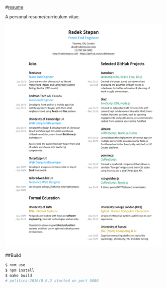 #[resume](http://radekstepan.com/resume)

A personal resume/curriculum vitae.

![image](https://raw.githubusercontent.com/radekstepan/resume/master/screenshot.png)

##Build

```bash
$ nvm use
$ npm install
$ make build
# politics-2016/0.0.2 started on port 8080
```
